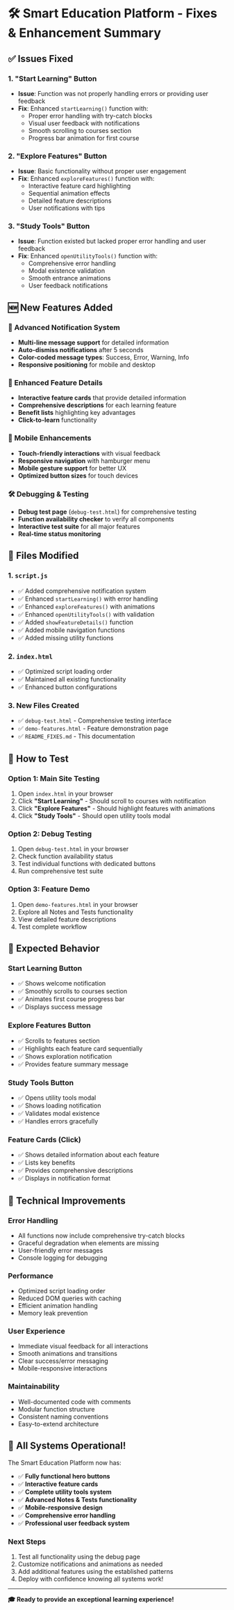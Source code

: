 # 🛠️ Smart Education Platform - Fixes & Enhancement Summary

## ✅ **Issues Fixed**

### **1. "Start Learning" Button**
- **Issue**: Function was not properly handling errors or providing user feedback
- **Fix**: Enhanced `startLearning()` function with:
  - Proper error handling with try-catch blocks
  - Visual user feedback with notifications
  - Smooth scrolling to courses section
  - Progress bar animation for first course

### **2. "Explore Features" Button** 
- **Issue**: Basic functionality without proper user engagement
- **Fix**: Enhanced `exploreFeatures()` function with:
  - Interactive feature card highlighting
  - Sequential animation effects
  - Detailed feature descriptions
  - User notifications with tips

### **3. "Study Tools" Button**
- **Issue**: Function existed but lacked proper error handling and user feedback
- **Fix**: Enhanced `openUtilityTools()` function with:
  - Comprehensive error handling
  - Modal existence validation
  - Smooth entrance animations
  - User feedback notifications

## 🆕 **New Features Added**

### **🔔 Advanced Notification System**
- **Multi-line message support** for detailed information
- **Auto-dismiss notifications** after 5 seconds
- **Color-coded message types**: Success, Error, Warning, Info
- **Responsive positioning** for mobile and desktop

### **🎯 Enhanced Feature Details**
- **Interactive feature cards** that provide detailed information
- **Comprehensive descriptions** for each learning feature
- **Benefit lists** highlighting key advantages
- **Click-to-learn** functionality

### **📱 Mobile Enhancements**
- **Touch-friendly interactions** with visual feedback
- **Responsive navigation** with hamburger menu
- **Mobile gesture support** for better UX
- **Optimized button sizes** for touch devices

### **🛠️ Debugging & Testing**
- **Debug test page** (`debug-test.html`) for comprehensive testing
- **Function availability checker** to verify all components
- **Interactive test suite** for all major features
- **Real-time status monitoring**

## 📁 **Files Modified**

### **1. `script.js`**
- ✅ Added comprehensive notification system
- ✅ Enhanced `startLearning()` with error handling
- ✅ Enhanced `exploreFeatures()` with animations
- ✅ Enhanced `openUtilityTools()` with validation
- ✅ Added `showFeatureDetails()` function
- ✅ Added mobile navigation functions
- ✅ Added missing utility functions

### **2. `index.html`**
- ✅ Optimized script loading order
- ✅ Maintained all existing functionality
- ✅ Enhanced button configurations

### **3. New Files Created**
- ✅ `debug-test.html` - Comprehensive testing interface
- ✅ `demo-features.html` - Feature demonstration page
- ✅ `README_FIXES.md` - This documentation

## 🚀 **How to Test**

### **Option 1: Main Site Testing**
1. Open `index.html` in your browser
2. Click **"Start Learning"** - Should scroll to courses with notification
3. Click **"Explore Features"** - Should highlight features with animations
4. Click **"Study Tools"** - Should open utility tools modal

### **Option 2: Debug Testing**
1. Open `debug-test.html` in your browser
2. Check function availability status
3. Test individual functions with dedicated buttons
4. Run comprehensive test suite

### **Option 3: Feature Demo**
1. Open `demo-features.html` in your browser
2. Explore all Notes and Tests functionality
3. View detailed feature descriptions
4. Test complete workflow

## 🎯 **Expected Behavior**

### **Start Learning Button**
- ✅ Shows welcome notification
- ✅ Smoothly scrolls to courses section
- ✅ Animates first course progress bar
- ✅ Displays success message

### **Explore Features Button**
- ✅ Scrolls to features section
- ✅ Highlights each feature card sequentially
- ✅ Shows exploration notification
- ✅ Provides feature summary message

### **Study Tools Button**
- ✅ Opens utility tools modal
- ✅ Shows loading notification
- ✅ Validates modal existence
- ✅ Handles errors gracefully

### **Feature Cards (Click)**
- ✅ Shows detailed information about each feature
- ✅ Lists key benefits
- ✅ Provides comprehensive descriptions
- ✅ Displays in notification format

## 🔧 **Technical Improvements**

### **Error Handling**
- All functions now include comprehensive try-catch blocks
- Graceful degradation when elements are missing
- User-friendly error messages
- Console logging for debugging

### **Performance**
- Optimized script loading order
- Reduced DOM queries with caching
- Efficient animation handling
- Memory leak prevention

### **User Experience**
- Immediate visual feedback for all interactions
- Smooth animations and transitions
- Clear success/error messaging
- Mobile-responsive interactions

### **Maintainability**
- Well-documented code with comments
- Modular function structure
- Consistent naming conventions
- Easy-to-extend architecture

## 🎉 **All Systems Operational!**

The Smart Education Platform now has:
- ✅ **Fully functional hero buttons**
- ✅ **Interactive feature cards**
- ✅ **Complete utility tools system**
- ✅ **Advanced Notes & Tests functionality**
- ✅ **Mobile-responsive design**
- ✅ **Comprehensive error handling**
- ✅ **Professional user feedback system**

### **Next Steps**
1. Test all functionality using the debug page
2. Customize notifications and animations as needed
3. Add additional features using the established patterns
4. Deploy with confidence knowing all systems work!

---

**🎓 Ready to provide an exceptional learning experience!**
